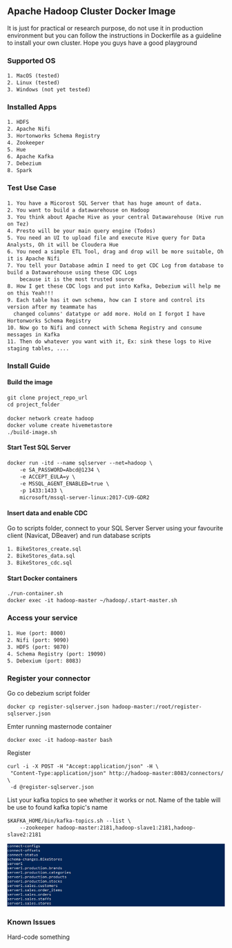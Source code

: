 ## Apache Hadoop Cluster Docker Image
It is just for practical or research purpose, do not use it in production environment
but you can follow the instructions in Dockerfile as a guideline to install your own cluster. Hope you guys have a good playground
### Supported OS
```shell script
1. MacOS (tested)
2. Linux (tested)
3. Windows (not yet tested)
```
### Installed Apps
```shell script
1. HDFS
2. Apache Nifi
3. Hortonworks Schema Registry
4. Zookeeper
5. Hue
6. Apache Kafka
7. Debezium
8. Spark
```
### Test Use Case
```shell script
1. You have a Micorost SQL Server that has huge amount of data.
2. You want to build a datawarehouse on Hadoop
3. You think about Apache Hive as your central Datawarehouse (Hive run on Tez)
4. Presto will be your main query engine (Todos)
5. You need an UI to upload file and execute Hive query for Data Analysts, Oh it will be Cloudera Hue
6. You need a simple ETL Tool, drag and drop will be more suitable, Oh it is Apache Nifi
7. You tell your Database admin I need to get CDC Log from database to build a Datawarehouse using these CDC Logs
    because it is the most trusted source
8. How I get these CDC logs and put into Kafka, Debezium will help me on this Yeah!!!
9. Each table has it own schema, how can I store and control its version after my teammate has 
  changed columns' datatype or add more. Hold on I forgot I have Hortonworks Schema Registry
10. Now go to Nifi and connect with Schema Registry and consume messages in Kafka
11. Then do whatever you want with it, Ex: sink these logs to Hive staging tables, ....
```

### Install Guide
#### Build the image
```shell script
git clone project_repo_url
cd project_folder

docker network create hadoop
docker volume create hivemetastore
./build-image.sh
``` 
#### Start Test SQL Server
```shell script
docker run -itd --name sqlserver --net=hadoop \
    -e SA_PASSWORD=Abcd@1234 \
    -e ACCEPT_EULA=y \
    -e MSSQL_AGENT_ENABLED=true \
    -p 1433:1433 \
    microsoft/mssql-server-linux:2017-CU9-GDR2
```
#### Insert data and enable CDC
Go to scripts folder, connect to your SQL Server Server using your favourite client (Navicat, DBeaver)
 and run database scripts
```shell script
1. BikeStores_create.sql
2. BikeStores_data.sql
3. BikeStores_cdc.sql
```

#### Start Docker containers
```shell script
./run-container.sh
docker exec -it hadoop-master ~/hadoop/.start-master.sh
```
### Access your service
```shell script
1. Hue (port: 8000)
2. Nifi (port: 9090)
3. HDFS (port: 9870)
4. Schema Registry (port: 19090)
5. Debexium (port: 8083)
```
### Register your connector
Go co debezium script folder
```shell script
docker cp register-sqlserver.json hadoop-master:/root/register-sqlserver.json
```
Emter running masternode container
```shell script
docker exec -it hadoop-master bash
```
Register
```shell script
curl -i -X POST -H "Accept:application/json" -H \
 "Content-Type:application/json" http://hadoop-master:8083/connectors/ \
 -d @register-sqlserver.json
```
List your kafka topics to see whether it works or not. 
Name of the table will be use to found kafka topic's name
```shell script
$KAFKA_HOME/bin/kafka-topics.sh --list \
    --zookeeper hadoop-master:2181,hadoop-slave1:2181,hadoop-slave2:2181
```
![alt text](Kafka%20Topic.PNG)
### Known Issues
Hard-code something